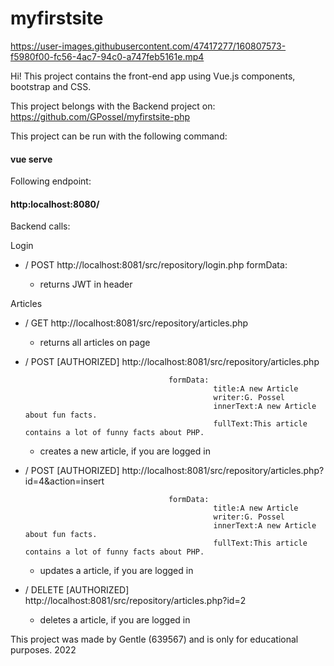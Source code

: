 # myfirstsite



https://user-images.githubusercontent.com/47417277/160807573-f5980f00-fc56-4ac7-94c0-a747feb5161e.mp4



Hi! 
This project contains the front-end app using Vue.js components, bootstrap and CSS.

This project belongs with the Backend project on: https://github.com/GPossel/myfirstsite-php

This project can be run with the following command:

#### vue serve

Following endpoint:

#### http:localhost:8080/



Backend calls:

Login
  - / POST http://localhost:8081/src/repository/login.php
                                                          formData:
  
      - returns JWT in header
 
Articles
  - / GET http://localhost:8081/src/repository/articles.php
    - returns all articles on page
  - / POST [AUTHORIZED] http://localhost:8081/src/repository/articles.php


                                        formData:
                                                  title:A new Article
                                                  writer:G. Possel
                                                  innerText:A new Article about fun facts.
                                                  fullText:This article contains a lot of funny facts about PHP.
                
                
      - creates a new article, if you are logged in


  - / POST [AUTHORIZED] http://localhost:8081/src/repository/articles.php?id=4&action=insert


                                        formData:
                                                  title:A new Article
                                                  writer:G. Possel
                                                  innerText:A new Article about fun facts.
                                                  fullText:This article contains a lot of funny facts about PHP.

      - updates a article, if you are logged in
  
  - / DELETE [AUTHORIZED] http://localhost:8081/src/repository/articles.php?id=2
      - deletes a article, if you are logged in
                                                                                

This project was made by Gentle (639567) and is only for educational purposes. 2022
